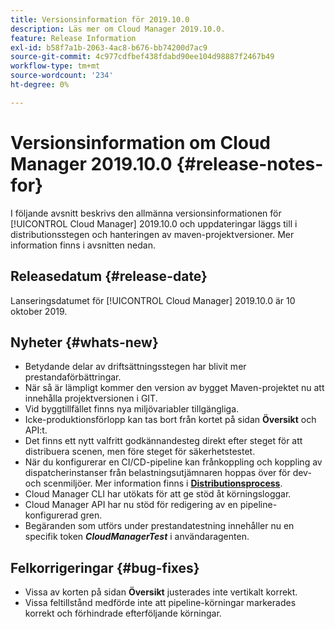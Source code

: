 ```yaml
---
title: Versionsinformation för 2019.10.0
description: Läs mer om Cloud Manager 2019.10.0.
feature: Release Information
exl-id: b58f7a1b-2063-4ac8-b676-bb74200d7ac9
source-git-commit: 4c977cdfbef438fdabd90ee104d98887f2467b49
workflow-type: tm+mt
source-wordcount: '234'
ht-degree: 0%

---
```


# Versionsinformation om Cloud Manager 2019.10.0 {#release-notes-for}

I följande avsnitt beskrivs den allmänna versionsinformationen för [!UICONTROL Cloud Manager] 2019.10.0 och uppdateringar läggs till i distributionsstegen och hanteringen av maven-projektversioner.
Mer information finns i avsnitten nedan.

## Releasedatum {#release-date}

Lanseringsdatumet för [!UICONTROL Cloud Manager] 2019.10.0 är 10 oktober 2019.

## Nyheter {#whats-new}

* Betydande delar av driftsättningsstegen har blivit mer prestandaförbättringar.
* När så är lämpligt kommer den version av bygget Maven-projektet nu att innehålla projektversionen i GIT.
* Vid byggtillfället finns nya miljövariabler tillgängliga.
* Icke-produktionsförlopp kan tas bort från kortet på sidan **Översikt** och API:t.
* Det finns ett nytt valfritt godkännandesteg direkt efter steget för att distribuera scenen, men före steget för säkerhetstestet.
* När du konfigurerar en CI/CD-pipeline kan frånkoppling och koppling av dispatcherinstanser från belastningsutjämnaren hoppas över för dev- och scenmiljöer.
Mer information finns i **[Distributionsprocess](/help/using/code-deployment.md)**.
* Cloud Manager CLI har utökats för att ge stöd åt körningsloggar.
* Cloud Manager API har nu stöd för redigering av en pipeline-konfigurerad gren.
* Begäranden som utförs under prestandatestning innehåller nu en specifik token ***CloudManagerTest*** i användaragenten.

## Felkorrigeringar {#bug-fixes}

* Vissa av korten på sidan **Översikt** justerades inte vertikalt korrekt.
* Vissa feltillstånd medförde inte att pipeline-körningar markerades korrekt och förhindrade efterföljande körningar.
